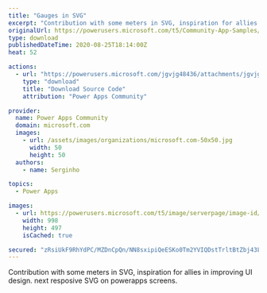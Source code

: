 ```yaml
---
title: "Gauges in SVG"
excerpt: "Contribution with some meters in SVG, inspiration for allies in improving UI design. next resposive SVG on powerapps screens."
originalUrl: https://powerusers.microsoft.com/t5/Community-App-Samples/Gauges-in-SVG/td-p/668970
type: download
publishedDateTime: 2020-08-25T18:14:00Z
heat: 52

actions:
  - url: "https://powerusers.microsoft.com/jgvjg48436/attachments/jgvjg48436/AppFeedbackGallery/620/1/Components%20Gauges%20SVG.msapp"
    type: "download"
    title: "Download Source Code"
    attribution: "Power Apps Community"

provider:
  name: Power Apps Community
  domain: microsoft.com
  images:
    - url: /assets/images/organizations/microsoft.com-50x50.jpg
      width: 50
      height: 50
  authors:
    - name: Serginho

topics:
  - Power Apps

images:
  - url: https://powerusers.microsoft.com/t5/image/serverpage/image-id/173168i501FBD5690199FEE/image-size/large?v=1.0&px=999
    width: 998
    height: 497
    isCached: true

secured: "zRsiUkF9RhYdPC/MZDnCpQn/NN8sxipiQeESKo0Tm2YVIQDstTrltBtZbj43LGd1A16lqH0Rk6Nm0iMULrpaLby/m1Q76HaRckC6cVAaxckmMr/Ar34i9lCki+pSINJae/E3qIpp7bCSdVIyheYXkH4LtRs3jKjLzNNY7Sb4qZsg13xaQVup+hdpiVSu3/vhqHz5VbW66B7RSnUpnzkcU8gCN+2t/i8v54AJvyeHnl/PRYiaWdyCQHu8IobALhdgJkPkQUsgbIqcf0rb8ANgLMpWv3SJxhOUbytCPPoh+6BpJdOAqOvTKVohjqbr0SdV5Zg41pG2gF7K+gluFQETjCqycEhRF1jlegLwOiAxutfNkf7OMreOJmK1nLbY9uUaE3zlZNgho+xic+0bvqgTRpvlMukJw1yVz7HK3kb9dvteODiRMP4QEM3jIRiV6wQD;T6zZ++gKuL++ELNo06tqVg=="
---
```

<p><span>Contribution with some meters in SVG, inspiration for allies in improving UI design. next resposive SVG on powerapps screens.</span></p>

